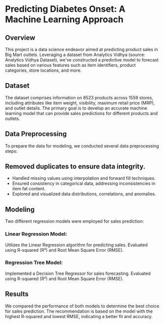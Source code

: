 # Predicting Diabetes Onset: A Machine Learning Approach

## Overview
This project is a data science endeavor aimed at predicting product sales in Big Mart outlets. Leveraging a dataset from Analytics Vidhya (source: Analytics Vidhya Dataset), we've constructed a predictive model to forecast sales based on various features such as item identifiers, product categories, store locations, and more.

## Dataset
The dataset comprises information on 8523 products across 1559 stores, including attributes like item weight, visibility, maximum retail price (MRP), and outlet details. The primary goal is to develop an accurate machine learning model that can provide sales predictions for different products and outlets.

## Data Preprocessing
To prepare the data for modeling, we conducted several data preprocessing steps:

## Removed duplicates to ensure data integrity.
*   Handled missing values using interpolation and forward fill techniques.
*   Ensured consistency in categorical data, addressing inconsistencies in item fat content.
*   Explored and visualized data distributions, correlations, and anomalies.

## Modeling
Two different regression models were employed for sales prediction:

### Linear Regression Model:
Utilizes the Linear Regression algorithm for predicting sales. Evaluated using R-squared (R²) and Root Mean Square Error (RMSE).

### Regression Tree Model:
Implemented a Decision Tree Regressor for sales forecasting. Evaluated using R-squared (R²) and Root Mean Square Error (RMSE).

## Results
We compared the performance of both models to determine the best choice for sales prediction. The recommendation is based on the model with the highest R-squared and lowest RMSE, indicating a better fit and accuracy.
